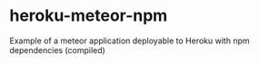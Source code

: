heroku-meteor-npm
=================

Example of a meteor application deployable to Heroku with npm dependencies (compiled)